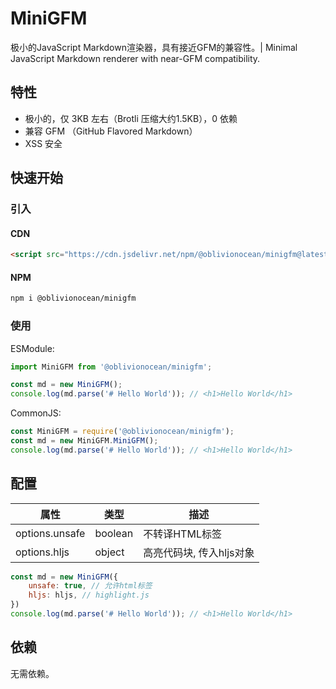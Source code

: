 # MiniGFM

极小的JavaScript Markdown渲染器，具有接近GFM的兼容性。| Minimal JavaScript Markdown renderer with near-GFM compatibility.

## 特性

- 极小的，仅 3KB 左右（Brotli 压缩大约1.5KB），0 依赖
- 兼容 GFM （GitHub Flavored Markdown）
- XSS 安全

## 快速开始

### 引入

#### CDN

```html
<script src="https://cdn.jsdelivr.net/npm/@oblivionocean/minigfm@latest/dist/index.min.js"></script>
```

#### NPM

```bash
npm i @oblivionocean/minigfm
```

### 使用

ESModule:

```js
import MiniGFM from '@oblivionocean/minigfm';

const md = new MiniGFM();
console.log(md.parse('# Hello World')); // <h1>Hello World</h1>
```

CommonJS:

```js
const MiniGFM = require('@oblivionocean/minigfm');
const md = new MiniGFM.MiniGFM();
console.log(md.parse('# Hello World')); // <h1>Hello World</h1>
```

## 配置

| 属性 | 类型 | 描述 |
| --- | --- | --- |
| options.unsafe | boolean | 不转译HTML标签 |
| options.hljs | object | 高亮代码块, 传入hljs对象 |

```js
const md = new MiniGFM({
    unsafe: true, // 允许html标签
    hljs: hljs, // highlight.js
})
console.log(md.parse('# Hello World')); // <h1>Hello World</h1>
```

## 依赖

无需依赖。
